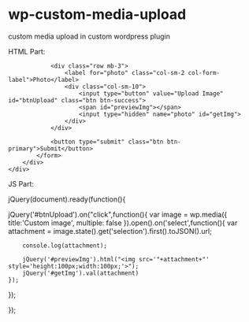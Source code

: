 # wp-custom-media-upload
custom media upload in custom wordpress plugin

HTML Part:

<?php wp_enqueue_media(); ?>
<div class="container">
	<div class="row justify-content-center">
		<div class="col-lg-8">
			<form class="mt-5">
        
				<div class="row mb-3">
					<label for="photo" class="col-sm-2 col-form-label">Photo</label>
					<div class="col-sm-10">
						<input type="button" value="Upload Image" id="btnUpload" class="btn btn-success">
						<span id="previewImg"></span>
						<input type="hidden" name="photo" id="getImg">
					</div>
				</div>
			
				<button type="submit" class="btn btn-primary">Submit</button>
			</form>
		</div>
	</div>
</div>


JS Part:

jQuery(document).ready(function(){

jQuery('#btnUpload').on("click",function(){
	var image = wp.media({
		title:'Custom image',
		multiple: false
	}).open().on('select',function(){
		var attachment = image.state().get('selection').first().toJSON().url;

		console.log(attachment);

		jQuery('#previewImg').html("<img src='"+attachment+"' style='height:100px;width:100px;'>");
		jQuery('#getImg').val(attachment)
	});
});

});
